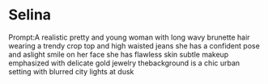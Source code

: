 # Selina
Prompt:A realistic pretty and young woman with long wavy brunette hair wearing a trendy crop top and high waisted jeans she has a confident pose and aslight smile on her face she has flawless skin subtle makeup emphasized with delicate gold jewelry thebackground is a chic urban setting with blurred city lights at dusk

